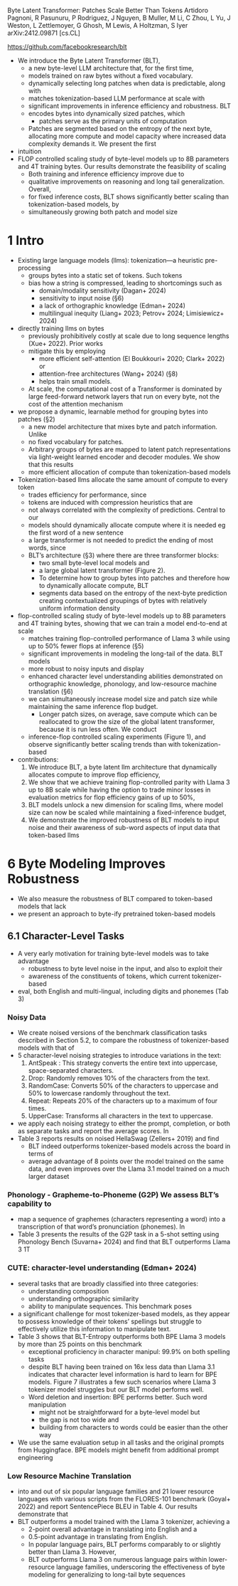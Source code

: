 Byte Latent Transformer: Patches Scale Better Than Tokens
Artidoro Pagnoni, R Pasunuru, P Rodriguez, J Nguyen, B Muller, M Li, C Zhou,
  L Yu, J Weston, L Zettlemoyer, G Ghosh, M Lewis, A Holtzman, S Iyer
arXiv:2412.09871 [cs.CL]

https://github.com/facebookresearch/blt

* We introduce the Byte Latent Transformer (BLT), 
  * a new byte-level LLM architecture that, for the first time, 
  * models trained on raw bytes without a fixed vocabulary. 
  * dynamically selecting long patches when data is predictable, along with
  * matches tokenization-based LLM performance at scale with 
  * significant improvements in inference efficiency and robustness. BLT 
  * encodes bytes into dynamically sized patches, which 
    * patches serve as the primary units of computation
  * Patches are segmented based on the entropy of the next byte, 
    allocating more compute and model capacity where increased data complexity
    demands it. We present the first 
* intuition
* FLOP controlled scaling study of byte-level models up to 8B parameters and 4T
  training bytes. Our results demonstrate the feasibility of scaling 
  * Both training and inference efficiency improve due to 
  * qualitative improvements on reasoning and long tail generalization. Overall,
  * for fixed inference costs, BLT shows significantly better scaling than
    tokenization-based models, by 
  * simultaneously growing both patch and model size

# 1 Intro

* Existing large language models (llms): tokenization—a heuristic pre-processing
  * groups bytes into a static set of tokens. Such tokens 
  * bias how a string is compressed, leading to shortcomings such as
    * domain/modality sensitivity (Dagan+ 2024)
    * sensitivity to input noise (§6)
    * a lack of orthographic knowledge (Edman+ 2024)
    * multilingual inequity (Liang+ 2023; Petrov+ 2024; Limisiewicz+ 2024)
* directly training llms on bytes 
  * previously prohibitively costly at scale due to long sequence lengths (Xue+
    2022). Prior works 
  * mitigate this by employing 
    * more efficient self-attention (El Boukkouri+ 2020; Clark+ 2022) or
    * attention-free architectures (Wang+ 2024) (§8)
    * helps train small models. 
  * At scale, the computational cost of a Transformer is dominated by large
    feed-forward network layers that run on every byte, not the cost of the
    attention mechanism
* we propose a dynamic, learnable method for grouping bytes into patches (§2)
  * a new model architecture that mixes byte and patch information. Unlike
  * no fixed vocabulary for patches. 
  * Arbitrary groups of bytes are mapped to latent patch representations via
    light-weight learned encoder and decoder modules. We show that this results
  * more efficient allocation of compute than tokenization-based models
* Tokenization-based llms allocate the same amount of compute to every token
  * trades efficiency for performance, since 
  * tokens are induced with compression heuristics that are 
  * not always correlated with the complexity of predictions. Central to our
  * models should dynamically allocate compute where it is needed
    eg the first word of a new sentence
  * a large transformer is not needed to predict the ending of most words, since
  * BLT’s architecture (§3) where there are three transformer blocks: 
    * two small byte-level local models and 
    * a large global latent transformer (Figure 2). 
    * To determine how to group bytes into patches and therefore how to
      dynamically allocate compute, BLT 
    * segments data based on the entropy of the next-byte prediction creating
      contextualized groupings of bytes with relatively uniform information
      density
* flop-controlled scaling study of byte-level models up to 8B parameters and 4T
  training bytes, showing that we can train a model end-to-end at scale
  * matches training flop-controlled performance of Llama 3 while using up to
    50% fewer flops at inference (§5)
  * significant improvements in modeling the long-tail of the data. BLT models
  * more robust to noisy inputs and display 
  * enhanced character level understanding abilities demonstrated on
    orthographic knowledge, phonology, and low-resource machine translation (§6)
  * we can simultaneously increase model size and patch size while maintaining
    the same inference flop budget. 
    * Longer patch sizes, on average, save compute which can be reallocated to
      grow the size of the global latent transformer, because it is run less
      often. We conduct 
  * inference-flop controlled scaling experiments (Figure 1), and observe
    significantly better scaling trends than with tokenization-based
* contributions: 
  1. We introduce BLT, a byte latent llm architecture that dynamically allocates
     compute to improve flop efficiency, 
  1. We show that we achieve training flop-controlled parity with Llama 3 up to
     8B scale while having the option to trade minor losses in evaluation
     metrics for flop efficiency gains of up to 50%, 
  1. BLT models unlock a new dimension for scaling llms, where model size can
     now be scaled while maintaining a fixed-inference budget, 
  1. We demonstrate the improved robustness of BLT models to input noise and
     their awareness of sub-word aspects of input data that token-based llms

# 6 Byte Modeling Improves Robustness

* We also measure the robustness of BLT compared to token-based models that lack
* we present an approach to byte-ify pretrained token-based models

## 6.1 Character-Level Tasks

* A very early motivation for training byte-level models was to take advantage
  * robustness to byte level noise in the input, and also to exploit their
  * awareness of the constituents of tokens, which current tokenizer-based
* eval, both English and multi-lingual, including digits and phonemes (Tab 3)

### Noisy Data 

* We create noised versions of the benchmark classification tasks described in
  Section 5.2, to compare the robustness of tokenizer-based models with that of
* 5 character-level noising strategies to introduce variations in the text:
  1. AntSpeak : This strategy converts the entire text into uppercase,
     space-separated characters. 
  1. Drop: Randomly removes 10% of the characters from the text. 
  1. RandomCase: Converts 50% of the characters to uppercase and 50% to
     lowercase randomly throughout the text. 
  1. Repeat: Repeats 20% of the characters up to a maximum of four times. 
  1. UpperCase: Transforms all characters in the text to uppercase. 
* we apply each noising strategy to either the prompt, completion, or both as
  separate tasks and report the average scores. In 
* Table 3 reports results on noised HellaSwag (Zellers+ 2019) and find
  * BLT indeed outperforms tokenizer-based models across the board in terms of
  * average advantage of 8 points over the model trained on the same data, and
    even improves over the Llama 3.1 model trained on a much larger dataset

### Phonology - Grapheme-to-Phoneme (G2P) We assess BLT’s capability to 

* map a sequence of graphemes (characters representing a word) into a
  transcription of that word’s pronunciation (phonemes). In 
* Table 3 presents the results of the G2P task in a 5-shot setting using
  Phonology Bench (Suvarna+ 2024) and find that BLT outperforms Llama 3 1T

### CUTE: character-level understanding (Edman+ 2024)

* several tasks that are broadly classified into three categories: 
  * understanding composition
  * understanding orthographic similarity
  * ability to manipulate sequences. This benchmark poses 
* a significant challenge for most tokenizer-based models, as they appear to
  possess knowledge of their tokens’ spellings but struggle to effectively
  utilize this information to manipulate text. 
* Table 3 shows that BLT-Entropy outperforms both BPE Llama 3 models by more
  than 25 points on this benchmark
  * exceptional proficiency in character manipul: 99.9% on both spelling tasks
  * despite BLT having been trained on 16x less data than Llama 3.1 indicates
    that character level information is hard to learn for BPE models. Figure 7
    illustrates a few such scenarios where Llama 3 tokenizer model struggles but
    our BLT model performs well. 
  * Word deletion and insertion: BPE performs better. Such word manipulation
    * might not be straightforward for a byte-level model but 
    * the gap is not too wide and 
    * building from characters to words could be easier than the other way
* We use the same evaluation setup in all tasks and the original prompts from
  Huggingface.  BPE models might benefit from additional prompt engineering

### Low Resource Machine Translation 

* into and out of six popular language families and 21 lower resource languages
  with various scripts from the FLORES-101 benchmark (Goyal+ 2022) and report
  SentencePiece BLEU in Table 4. Our results demonstrate that 
* BLT outperforms a model trained with the Llama 3 tokenizer, achieving a
  * 2-point overall advantage in translating into English and a 
  * 0.5-point advantage in translating from English. 
  * In popular language pairs, BLT performs comparably to or slightly better
    than Llama 3. However, 
  * BLT outperforms Llama 3 on numerous language pairs within lower-resource
    language families, underscoring the effectiveness of byte modeling for
    generalizing to long-tail byte sequences
